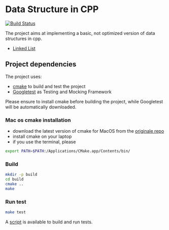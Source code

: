 # Data Structure in CPP
[![Build Status](https://travis-ci.com/kasper189/data-structure-cpp.svg?branch=master)](https://travis-ci.com/kasper189/data-structure-cpp)

The project aims at implementing a basic, not optimized version of data structures in cpp.
* [Linked List](https://en.wikipedia.org/wiki/Linked_list)

## Project dependencies
The project uses:
* [cmake](https://cmake.org) to build and test the project
* [Googletest](https://github.com/google/googletest) as Testing and Mocking Framework

Please ensure to install cmake before building the project, while Googletest will be automatically downloaded.

### Mac os cmake installation
* download the latest version of cmake for MacOS from the [originale repo](https://cmake.org/download/)
* install cmake on your laptop
* if you use the terminal, please

```bash
export PATH=$PATH:/Applications/CMake.app/Contents/bin/
```

### Build
```bash
mkdir -p build
cd build
cmake ..
make
```

### Run test
```bash
make test
```

A [script](scripts/run.sh) is available to build and run tests.
